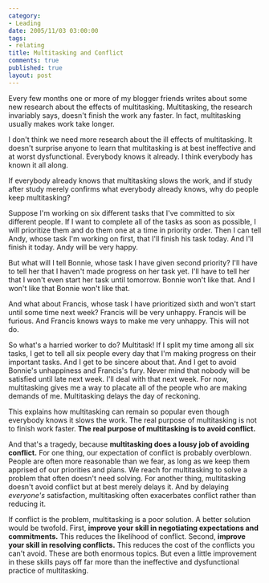 ```yaml
--- 
category: 
- Leading
date: 2005/11/03 03:00:00
tags: 
- relating
title: Multitasking and Conflict
comments: true
published: true
layout: post
---
```


<p>Every few months one or more of my blogger friends writes about some new research about the effects of multitasking.  Multitasking, the research invariably says, doesn't finish the work any faster.  In fact, multitasking usually makes work take longer.</p>
<p>I don't think we need more research about the ill effects of multitasking.  It doesn't surprise anyone to learn that multitasking is at best ineffective and at worst dysfunctional.  Everybody knows it already.  I think everybody has known it all along.</p>
<p>If everybody already knows that multitasking slows the work, and if study after study merely confirms what everybody already knows, why do people keep multitasking?</p>
<p>Suppose I'm working on six different tasks that I've committed to six different people.  If I want to complete all of the tasks as soon as possible, I will prioritize them and do them one at a time in priority order.  Then I can tell Andy, whose task I'm working on first, that I'll finish his task today.  And I'll finish it today.  Andy will be very happy.</p>
<p>But what will I tell Bonnie, whose task I have given second priority?  I'll have to tell her that I haven't made progress on her task yet.  I'll have to tell her that I won't even start her task until tomorrow.  Bonnie won't like that.  And I won't like that Bonnie won't like that.</p>
<p>And what about Francis, whose task I have prioritized sixth and won't start until some time next week?  Francis will be very unhappy.  Francis will be furious.  And Francis knows ways to make me very unhappy.  This will not do.</p>
<p>So what's a harried worker to do?  Multitask!  If I split my time among all six tasks, I get to tell all six people every day that I'm making progress on their important tasks.  And I get to be sincere about that.  And I get to avoid Bonnie's unhappiness and Francis's fury.  Never mind that nobody will be satisfied until late next week.  I'll deal with that next week.  For now, multitasking gives me a way to placate all of the people who are making demands of me.  Multitasking delays the day of reckoning.</p>
<p>This explains how multitasking can remain so popular even though everybody knows it slows the work.  The real purpose of multitasking is not to finish work faster.  <strong>The real purpose of multitasking is to avoid conflict.</strong>
</p>
<p>And that's a tragedy, because <strong>multitasking does a lousy job of avoiding conflict.</strong>  For one thing, our expectation of conflict is probably overblown.  People are often more reasonable than we fear, as long as we keep them apprised of our priorities and plans.  We reach for multitasking to solve a problem that often doesn't need solving.  For another thing, multitasking doesn't avoid conflict but at best merely delays it.  And by delaying <em>everyone's</em> satisfaction, multitasking often exacerbates conflict rather than reducing it.</p>
<p>If conflict is the problem, multitasking is a poor solution.  A better solution would be twofold.  First, <strong>improve your skill in negotiating expectations and commitments.</strong>  This reduces the likelihood of conflict.  Second, <strong>improve your skill in resolving conflicts.</strong>  This reduces the cost of the conflicts you can't avoid.  These are both enormous topics.  But even a little improvement in these skills pays off far more than the ineffective and dysfunctional practice of multitasking.</p>
